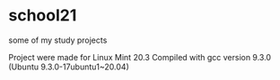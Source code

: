 # school21
some of my study projects

Project were made for Linux Mint 20.3
Compiled with gcc version 9.3.0 (Ubuntu 9.3.0-17ubuntu1~20.04) 
